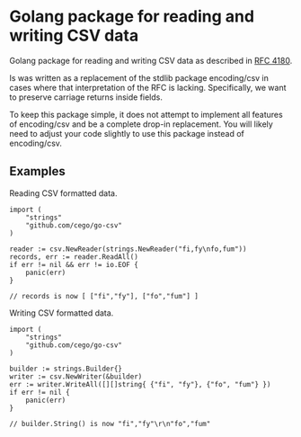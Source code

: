 Golang package for reading and writing CSV data
===============================================

Golang package for reading and writing CSV data as described in [RFC 4180](https://tools.ietf.org/html/rfc4180).

Is was written as a replacement of the stdlib package encoding/csv in cases where that interpretation of the RFC is
lacking. Specifically, we want to preserve carriage returns inside fields.

To keep this package simple, it does not attempt to implement all features of encoding/csv and be a complete drop-in
replacement. You will likely need to adjust your code slightly to use this package instead of encoding/csv.

Examples
--------

Reading CSV formatted data.

    import (
        "strings"
        "github.com/cego/go-csv"
    )

    reader := csv.NewReader(strings.NewReader("fi,fy\nfo,fum"))
    records, err := reader.ReadAll()
    if err != nil && err != io.EOF {
        panic(err)
    }

    // records is now [ ["fi","fy"], ["fo","fum"] ]

Writing CSV formatted data.

    import (
        "strings"
        "github.com/cego/go-csv"
    )

    builder := strings.Builder{}
    writer := csv.NewWriter(&builder)
    err := writer.WriteAll([][]string{ {"fi", "fy"}, {"fo", "fum"} })
    if err != nil {
        panic(err)
    }

    // builder.String() is now "fi","fy"\r\n"fo","fum"
